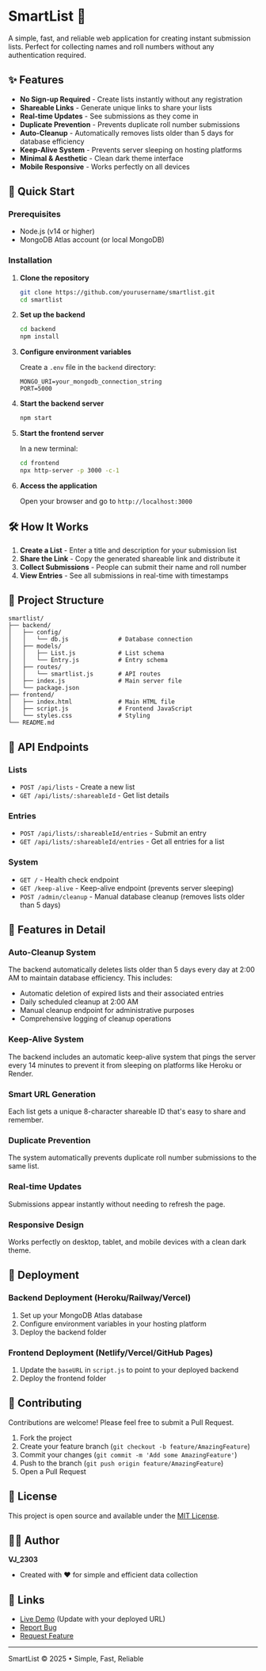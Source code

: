 # SmartList 📃

A simple, fast, and reliable web application for creating instant submission lists. Perfect for collecting names and roll numbers without any authentication required.

## ✨ Features

- **No Sign-up Required** - Create lists instantly without any registration
- **Shareable Links** - Generate unique links to share your lists
- **Real-time Updates** - See submissions as they come in
- **Duplicate Prevention** - Prevents duplicate roll number submissions
- **Auto-Cleanup** - Automatically removes lists older than 5 days for database efficiency
- **Keep-Alive System** - Prevents server sleeping on hosting platforms
- **Minimal & Aesthetic** - Clean dark theme interface
- **Mobile Responsive** - Works perfectly on all devices

## 🚀 Quick Start

### Prerequisites

- Node.js (v14 or higher)
- MongoDB Atlas account (or local MongoDB)

### Installation

1. **Clone the repository**
   ```bash
   git clone https://github.com/yourusername/smartlist.git
   cd smartlist
   ```

2. **Set up the backend**
   ```bash
   cd backend
   npm install
   ```

3. **Configure environment variables**
   
   Create a `.env` file in the `backend` directory:
   ```env
   MONGO_URI=your_mongodb_connection_string
   PORT=5000
   ```

4. **Start the backend server**
   ```bash
   npm start
   ```

5. **Start the frontend server**
   
   In a new terminal:
   ```bash
   cd frontend
   npx http-server -p 3000 -c-1
   ```

6. **Access the application**
   
   Open your browser and go to `http://localhost:3000`

## 🛠️ How It Works

1. **Create a List** - Enter a title and description for your submission list
2. **Share the Link** - Copy the generated shareable link and distribute it
3. **Collect Submissions** - People can submit their name and roll number
4. **View Entries** - See all submissions in real-time with timestamps

## 📁 Project Structure

```
smartlist/
├── backend/
│   ├── config/
│   │   └── db.js              # Database connection
│   ├── models/
│   │   ├── List.js            # List schema
│   │   └── Entry.js           # Entry schema
│   ├── routes/
│   │   └── smartlist.js       # API routes
│   ├── index.js               # Main server file
│   └── package.json
├── frontend/
│   ├── index.html             # Main HTML file
│   ├── script.js              # Frontend JavaScript
│   └── styles.css             # Styling
└── README.md
```

## 🔧 API Endpoints

### Lists
- `POST /api/lists` - Create a new list
- `GET /api/lists/:shareableId` - Get list details

### Entries
- `POST /api/lists/:shareableId/entries` - Submit an entry
- `GET /api/lists/:shareableId/entries` - Get all entries for a list

### System
- `GET /` - Health check endpoint
- `GET /keep-alive` - Keep-alive endpoint (prevents server sleeping)
- `POST /admin/cleanup` - Manual database cleanup (removes lists older than 5 days)

## 🎨 Features in Detail

### Auto-Cleanup System
The backend automatically deletes lists older than 5 days every day at 2:00 AM to maintain database efficiency. This includes:
- Automatic deletion of expired lists and their associated entries
- Daily scheduled cleanup at 2:00 AM
- Manual cleanup endpoint for administrative purposes
- Comprehensive logging of cleanup operations

### Keep-Alive System
The backend includes an automatic keep-alive system that pings the server every 14 minutes to prevent it from sleeping on platforms like Heroku or Render.

### Smart URL Generation
Each list gets a unique 8-character shareable ID that's easy to share and remember.

### Duplicate Prevention
The system automatically prevents duplicate roll number submissions to the same list.

### Real-time Updates
Submissions appear instantly without needing to refresh the page.

### Responsive Design
Works perfectly on desktop, tablet, and mobile devices with a clean dark theme.

## 🚀 Deployment

### Backend Deployment (Heroku/Railway/Vercel)

1. Set up your MongoDB Atlas database
2. Configure environment variables in your hosting platform
3. Deploy the backend folder

### Frontend Deployment (Netlify/Vercel/GitHub Pages)

1. Update the `baseURL` in `script.js` to point to your deployed backend
2. Deploy the frontend folder

## 🤝 Contributing

Contributions are welcome! Please feel free to submit a Pull Request.

1. Fork the project
2. Create your feature branch (`git checkout -b feature/AmazingFeature`)
3. Commit your changes (`git commit -m 'Add some AmazingFeature'`)
4. Push to the branch (`git push origin feature/AmazingFeature`)
5. Open a Pull Request

## 📝 License

This project is open source and available under the [MIT License](LICENSE).

## 👨‍💻 Author

**VJ_2303**

- Created with ❤️ for simple and efficient data collection

## 🔗 Links

- [Live Demo](https://yourdeployedapp.com) (Update with your deployed URL)
- [Report Bug](https://github.com/yourusername/smartlist/issues)
- [Request Feature](https://github.com/yourusername/smartlist/issues)

---

SmartList © 2025 • Simple, Fast, Reliable

